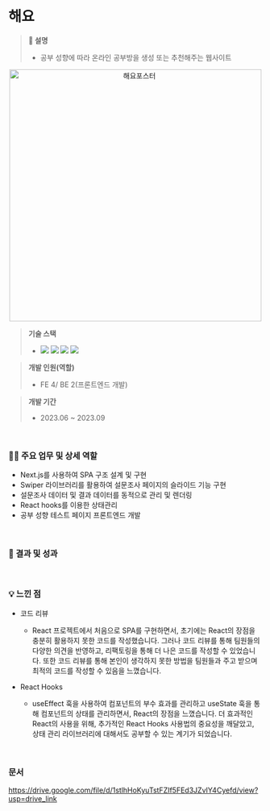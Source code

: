 # 해요
> **📖 설명**
> - 공부 성향에 따라 온라인 공부방을 생성 또는 추천해주는 웹사이트

<div align="center">
  <img src="https://github.com/user-attachments/assets/bd5a6c7d-c53e-48f1-afa6-4899602f0603" alt="해요포스터" width="500" />
</div>

> **기술 스택**
> - <img src="https://img.shields.io/badge/react-%2320232a.svg?style=for-the-badge&logo=react&logoColor=%2361DAFB"> <img src="https://img.shields.io/badge/Next-black?style=for-the-badge&logo=next.js&logoColor=white"> <img src="https://img.shields.io/badge/styled--components-DB7093?style=for-the-badge&logo=styled-components&logoColor=white"> <img src="https://img.shields.io/badge/Axios-5A29E4.svg?style=for-the-badge&logo=axios&logoColor=white" />

> **개발 인원(역할)**
> - FE 4/ BE 2(프론트엔드 개발)

> **개발 기간**
>  - 2023.06 ~ 2023.09

<br>

### 💁‍♂️ 주요 업무 및 상세 역할
- Next.js를 사용하여 SPA 구조 설계 및 구현
- Swiper 라이브러리를 활용하여 설문조사 페이지의 슬라이드 기능 구현
- 설문조사 데이터 및 결과 데이터를 동적으로 관리 및 렌더링
- React hooks를 이용한 상태관리
- 공부 성향 테스트 페이지 프론트엔드 개발

<br>

### 🎯 결과 및 성과

<br>

### 💡 느낀 점
- 코드 리뷰
    - React 프로젝트에서 처음으로 SPA를 구현하면서, 초기에는 React의 장점을 충분히 활용하지 못한 코드를 작성했습니다. 그러나 코드 리뷰를 통해 팀원들의 다양한 의견을 반영하고, 리팩토링을 통해 더 나은 코드를 작성할 수 있었습니다. 또한 코드 리뷰를 통해 본인이 생각하지 못한 방법을 팀원들과 주고 받으며 최적의 코드를 작성할 수 있음을 느꼈습니다.
    
- React Hooks
    - useEffect 훅을 사용하여 컴포넌트의 부수 효과를 관리하고 useState 훅을 통해 컴포넌트의 상태를 관리하면서, React의 장점을 느꼈습니다. 더 효과적인 React의 사용을 위해, 추가적인 React Hooks 사용법의 중요성을 깨달았고, 상태 관리 라이브러리에 대해서도 공부할 수 있는 계기가 되었습니다.
 
<br>

### 문서
https://drive.google.com/file/d/1stlhHoKyuTstFZIf5FEd3JZvIY4Cyefd/view?usp=drive_link



